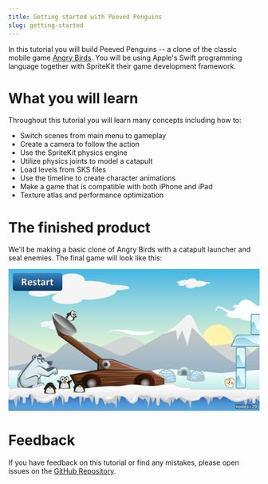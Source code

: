 ```yaml
---
title: Getting started with Peeved Penguins
slug: getting-started
---
```


In this tutorial you will build Peeved Penguins -- a clone of the classic mobile game [Angry Birds](https://itunes.apple.com/us/app/angry-birds/id343200656?mt=8). You will be using Apple's Swift programming language together with SpriteKit their game development framework.

# What you will learn

Throughout this tutorial you will learn many concepts including how to:

- Switch scenes from main menu to gameplay
- Create a camera to follow the action
- Use the SpriteKit physics engine
- Utilize physics joints to model a catapult
- Load levels from SKS files
- Use the timeline to create character animations
- Make a game that is compatible with both iPhone and iPad
- Texture atlas and performance optimization

# The finished product

We'll be making a basic clone of Angry Birds with a catapult launcher and seal enemies. The final game will look like this:

![Peeved Penguins Screenshot](../cover.png)

# Feedback

If you have feedback on this tutorial or find any mistakes, please open issues on the [GitHub Repository](https://github.com/MakeSchool-Tutorials/Peeved-Penguins-SpriteKit-Swift).
